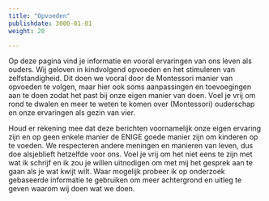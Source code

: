 ```yaml
---
title: "Opvoeden"
publishdate: 3000-01-01
weight: 20

---
```


Op deze pagina vind je informatie en vooral ervaringen van ons leven als ouders. Wij geloven in kindvolgend opvoeden en het stimuleren van zelfstandigheid. Dit doen we vooral door de Montessori manier van opvoeden te volgen, maar hier ook soms aanpassingen en toevoegingen aan te doen zodat het past bij onze eigen manier van doen. Voel je vrij om rond te dwalen en meer te weten te komen over (Montessori) ouderschap en onze ervaringen als gezin van vier.

Houd er rekening mee dat deze berichten voornamelijk onze eigen ervaring zijn en op geen enkele manier de ENIGE goede manier zijn om kinderen op te voeden. We respecteren andere meningen en manieren van leven, dus doe alsjeblieft hetzelfde voor ons. Voel je vrij om het niet eens te zijn met wat ik schrijf en ik zou je willen uitnodigen om met mij het gesprek aan te gaan als je wat kwijt wilt. Waar mogelijk probeer ik op onderzoek gebaseerde informatie te gebruiken om meer achtergrond en uitleg te geven waarom wij doen wat we doen.
